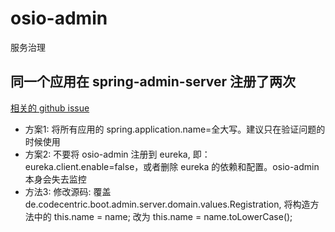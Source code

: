 # osio-admin
服务治理

## 同一个应用在 spring-admin-server 注册了两次
[相关的 github issue](https://github.com/codecentric/spring-boot-admin/issues/1392)
- 方案1: 将所有应用的 spring.application.name=全大写。建议只在验证问题的时候使用
- 方案2: 不要将 osio-admin 注册到 eureka, 即：eureka.client.enable=false，或者删除 eureka 的依赖和配置。osio-admin 本身会失去监控
- 方法3: 修改源码: 覆盖 de.codecentric.boot.admin.server.domain.values.Registration, 将构造方法中的 this.name = name; 改为 this.name = name.toLowerCase();

